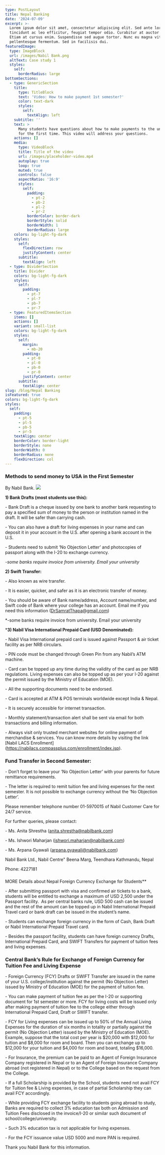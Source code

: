 ```yaml
---
type: PostLayout
title: Nepal Banking
date: '2024-07-09'
excerpt: >-
  Lorem ipsum dolor sit amet, consectetur adipiscing elit. Sed ante lorem,
  tincidunt ac leo efficitur, feugiat tempor odio. Curabitur at auctor sapien.
  Etiam at cursus enim. Suspendisse sed augue tortor. Nunc eu magna vitae lorem
  pellentesque fermentum. Sed in facilisis dui.
featuredImage:
  type: ImageBlock
  url: /images/Nabil Bank.png
  altText: Case study 1
  styles:
    self:
      borderRadius: large
bottomSections:
  - type: GenericSection
    title:
      type: TitleBlock
      text: 'Video: How to make payment 1st semester?'
      color: text-dark
      styles:
        self:
          textAlign: left
    subtitle: ''
    text: >
      Many students have questions about how to make payments to the university
      for the first time. This video will address your questions.  
    actions: []
    media:
      type: VideoBlock
      title: Title of the video
      url: /images/placeholder-video.mp4
      autoplay: true
      loop: true
      muted: true
      controls: false
      aspectRatio: '16:9'
      styles:
        self:
          padding:
            - pt-2
            - pb-2
            - pl-2
            - pr-2
          borderColor: border-dark
          borderStyle: solid
          borderWidth: 1
          borderRadius: large
    colors: bg-light-fg-dark
    styles:
      self:
        flexDirection: row
        justifyContent: center
      subtitle:
        textAlign: left
  - type: DividerSection
    title: Divider
    colors: bg-light-fg-dark
    styles:
      self:
        padding:
          - pt-7
          - pl-7
          - pb-7
          - pr-7
  - type: FeaturedItemsSection
    items: []
    actions: []
    variant: small-list
    colors: bg-light-fg-dark
    styles:
      self:
        margin:
          - mb-20
        padding:
          - pt-0
          - pl-0
          - pb-0
          - pr-0
        justifyContent: center
      subtitle:
        textAlign: center
slug: /blog/Nepal Banking
isFeatured: true
colors: bg-light-fg-dark
styles:
  self:
    padding:
      - pt-5
      - pl-5
      - pb-5
      - pr-5
    textAlign: center
    borderColor: border-light
    borderStyle: none
    borderWidth: 0
    borderRadius: none
    flexDirection: col
---
```

### **Methods to send money to USA in the First Semester**

By Nabil Bank. 
![](/images/Nabil%20Bank.png)

**1) Bank Drafts (most students use this):**

\- Bank Draft is a cheque issued by one bank to another bank requesting to pay a specified sum of money to the person or institution named in the draft. It will be safer than carrying cash.

\- You can also have a draft for living expenses in your name and can deposit it in your account in the U.S. after opening a bank account in the U.S.

\- Students need to submit ‘No Objection Letter’ and photocopies of passport along with the I-20 to exchange currency.

*-some banks require invoice from university. Email your university* 


**2) Swift Transfer:**

\- Also known as wire transfer.

\- It is easier, quicker, and safer as it is an electronic transfer of money.

\- You should be aware of Bank name/address, Account name/number, and Swift code of Bank where your college has an account. Email me if you need this information (<DrSamratThapa@gmail.com>)

*-some banks require invoice from university. Email your university 

***3) Nabil Visa International Prepaid Card (USD Denominated):**

\- Nabil Visa International prepaid card is issued against Passport & air ticket facility as per NRB circulars.

\- PIN code must be changed through Green Pin from any Nabil’s ATM machine.

\- Card can be topped up any time during the validity of the card as per NRB regulations. Living expenses can also be topped up as per your I-20 against the permit issued by the Ministry of Education (MOE).

\- All the supporting documents need to be endorsed.

\- Card is accepted at ATM & POS terminals worldwide except India & Nepal.

\- It is securely accessible for internet transaction.

\- Monthly statement/transaction alert shall be sent via email for both transactions and billing information.

\- Always visit only trusted merchant websites for online payment of merchandise & services. You can know more details by visiting the link \[Nabil LACS Enrollment]\(<https://nabilacs.compassplus.com/enrollment/index.jsp>).



### **Fund Transfer in Second Semester:**

\- Don’t forget to leave your ‘No Objection Letter’ with your parents for future remittance requirements.

\- The letter is required to remit tuition fee and living expenses for the next semester. It is not possible to exchange currency without the ‘No Objection Letter’.

Please remember telephone number 01-5970015 of Nabil Customer Care for 24/7 service.

For further queries, please contact:

\- Ms. Anita Shrestha (<anita.shrestha@nabilbank.com>)

\- Ms. Ishwori Maharjan (<ishwori.maharjan@nabilbank.com>)

\- Ms. Arpana Gyawali (<arpana.gyawali@nabilbank.com>)

Nabil Bank Ltd., Nabil Centre" Beena Marg, Teendhara Kathmandu, Nepal

Phone: 4227181

###

MORE Details about Nepal Foreign Currency Exchange for Students\*\*

\- After submitting passport with visa and confirmed air tickets to a bank, students will be entitled to exchange a maximum of USD 2,500 under the Passport facility.  As per central banks rule, USD 500 cash can be issued and the rest of the amount can be topped up in Nabil International Prepaid Travel card or bank draft can be issued in the student’s name.

\- Students can exchange foreign currency in the form of Cash, Bank Draft or Nabil International Prepaid Travel card.

\- Besides the passport facility, students can have foreign currency Drafts, International Prepaid Card, and SWIFT Transfers for payment of tuition fees and living expenses.

### **Central Bank’s Rule for Exchange of Foreign Currency for Tuition Fee and Living Expense**

\- Foreign Currency (FCY) Drafts or SWIFT Transfer are issued in the name of your U.S. college/institution against the permit (No Objection Letter) issued by Ministry of Education (MOE) for the payment of tuition fee.

\- You can make payment of tuition fee as per the I-20 or supporting document for 1st semester or more. FCY for living costs will be issued only after making payment of tuition fee to the college either through International Prepaid Card, Draft or SWIFT transfer.

\- FCY for Living expenses can be issued up to 50% of the Annual Living Expenses for the duration of six months in totality or partially against the permit (No Objection Letter) issued by the Ministry of Education (MOE). Example, suppose that the total cost per year is $20,000 with $12,000 for tuition and $8,000 for room and board. Then you can exchange up to $12,000 for your tuition and $4,000 for room and board, totaling $16,000.

\- For Insurance, the premium can be paid to an Agent of Foreign Insurance Company registered in Nepal or to an Agent of Foreign Insurance Company abroad (not registered in Nepal) or to the College based on the request from the College.

\- If a full Scholarship is provided by the School, students need not avail FCY for Tuition fee & Living expenses, in case of partial Scholarship they can avail FCY accordingly.

\- While providing FCY exchange facility to students going abroad to study, Banks are required to collect 3% education tax both on Admission and Tuition Fees disclosed in the invoice/I-20 or similar such document of school/college/university.

\- Such 3% education tax is not applicable for living expenses.

\- For the FCY issuance value USD 5000 and more PAN is required.



Thank you Nabil Bank for this information. 
